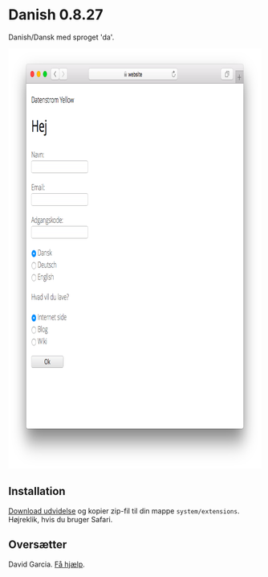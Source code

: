 Danish 0.8.27
=============
Danish/Dansk med sproget 'da'.

<p align="center"><img src="danish-screenshot.png?raw=true" width="795" height="836" alt="Screenshot"></p>

## Installation

[Download udvidelse](https://github.com/datenstrom/yellow-extensions/raw/master/zip/danish.zip) og kopier zip-fil til din mappe `system/extensions`. Højreklik, hvis du bruger Safari.

## Oversætter

David Garcia. [Få hjælp](https://datenstrom.se/yellow/help/).
